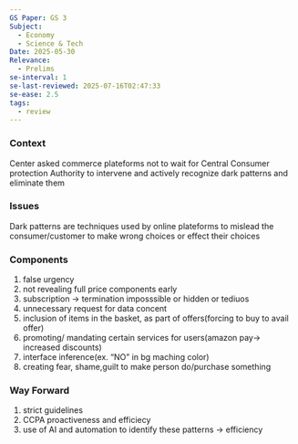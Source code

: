 ```yaml
---
GS Paper: GS 3
Subject:
  - Economy
  - Science & Tech
Date: 2025-05-30
Relevance:
  - Prelims
se-interval: 1
se-last-reviewed: 2025-07-16T02:47:33
se-ease: 2.5
tags:
  - review
---
```

### Context

Center asked commerce plateforms not to wait for Central Consumer protection Authority to intervene and actively recognize dark patterns and eliminate them

  

### Issues

Dark patterns are techniques used by online plateforms to mislead the consumer/customer to make wrong choices or effect their choices

  

### Components

1. false urgency
2. not revealing full price components early
3. subscription → termination imposssible or hidden or tediuos
4. unnecessary request for data concent
5. inclusion of items in the basket, as part of offers(forcing to buy to avail offer)
6. promoting/ mandating certain services for users(amazon pay→ increased discounts)
7. interface inference(ex. “NO” in bg maching color)
8. creating fear, shame,guilt to make person do/purchase something

### Way Forward

1. strict guidelines
2. CCPA proactiveness and efficiecy
3. use of AI and automation to identify these patterns → efficiency